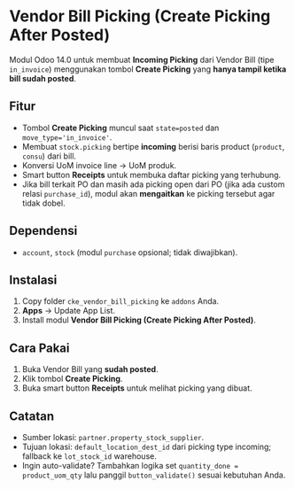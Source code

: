 # Vendor Bill Picking (Create Picking After Posted)

Modul Odoo 14.0 untuk membuat **Incoming Picking** dari Vendor Bill (tipe `in_invoice`)
menggunakan tombol **Create Picking** yang **hanya tampil ketika bill sudah posted**.

## Fitur
- Tombol **Create Picking** muncul saat `state=posted` dan `move_type='in_invoice'`.
- Membuat `stock.picking` bertipe **incoming** berisi baris product (`product`, `consu`) dari bill.
- Konversi UoM invoice line → UoM produk.
- Smart button **Receipts** untuk membuka daftar picking yang terhubung.
- Jika bill terkait PO dan masih ada picking open dari PO (jika ada custom relasi `purchase_id`), modul akan **mengaitkan** ke picking tersebut agar tidak dobel.

## Dependensi
- `account`, `stock` (modul `purchase` opsional; tidak diwajibkan).

## Instalasi
1. Copy folder `cke_vendor_bill_picking` ke `addons` Anda.
2. **Apps** → Update App List.
3. Install modul **Vendor Bill Picking (Create Picking After Posted)**.

## Cara Pakai
1. Buka Vendor Bill yang **sudah posted**.
2. Klik tombol **Create Picking**.
3. Buka smart button **Receipts** untuk melihat picking yang dibuat.

## Catatan
- Sumber lokasi: `partner.property_stock_supplier`.
- Tujuan lokasi: `default_location_dest_id` dari picking type incoming; fallback ke `lot_stock_id` warehouse.
- Ingin auto-validate? Tambahkan logika set `quantity_done = product_uom_qty` lalu panggil `button_validate()` sesuai kebutuhan Anda.